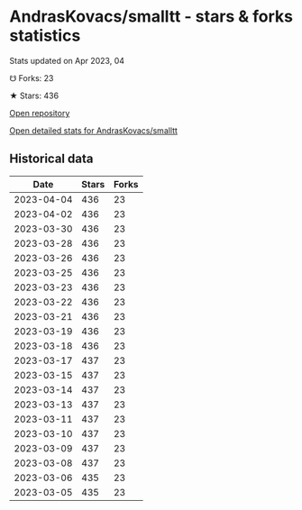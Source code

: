 # AndrasKovacs/smalltt - stars & forks statistics

Stats updated on Apr 2023, 04

☋ Forks: 23

★ Stars: 436

[Open repository](https://github.com/AndrasKovacs/smalltt)

[Open detailed stats for AndrasKovacs/smalltt](https://reviewgithub.com/rep/AndrasKovacs/smalltt)

## Historical data
| Date | Stars | Forks |
|------|-------|-------|
| 2023-04-04 | 436 | 23 | 
| 2023-04-02 | 436 | 23 | 
| 2023-03-30 | 436 | 23 | 
| 2023-03-28 | 436 | 23 | 
| 2023-03-26 | 436 | 23 | 
| 2023-03-25 | 436 | 23 | 
| 2023-03-23 | 436 | 23 | 
| 2023-03-22 | 436 | 23 | 
| 2023-03-21 | 436 | 23 | 
| 2023-03-19 | 436 | 23 | 
| 2023-03-18 | 436 | 23 | 
| 2023-03-17 | 437 | 23 | 
| 2023-03-15 | 437 | 23 | 
| 2023-03-14 | 437 | 23 | 
| 2023-03-13 | 437 | 23 | 
| 2023-03-11 | 437 | 23 | 
| 2023-03-10 | 437 | 23 | 
| 2023-03-09 | 437 | 23 | 
| 2023-03-08 | 437 | 23 | 
| 2023-03-06 | 435 | 23 | 
| 2023-03-05 | 435 | 23 | 

